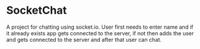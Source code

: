 # SocketChat
A project for chatting using socket.io.  User first needs to enter name and if it already exists app gets connected to the server, if not then adds the user and gets connected to the server and after that user can chat.
